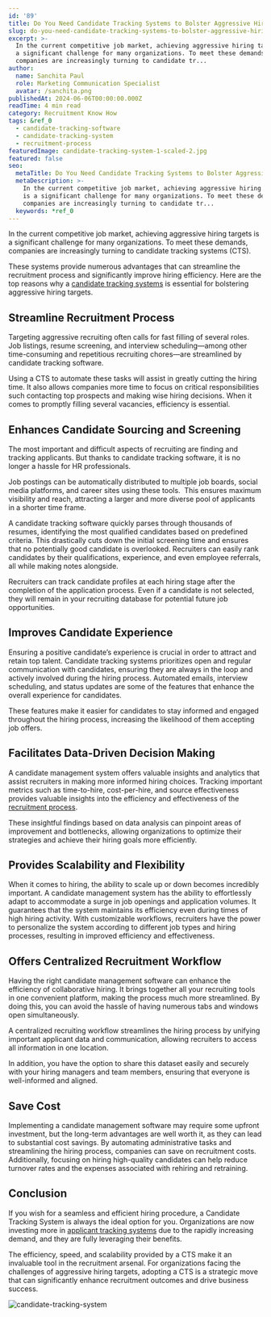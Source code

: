 ```yaml
---
id: '89'
title: Do You Need Candidate Tracking Systems to Bolster Aggressive Hiring Targets?
slug: do-you-need-candidate-tracking-systems-to-bolster-aggressive-hiring-targets
excerpt: >-
  In the current competitive job market, achieving aggressive hiring targets is
  a significant challenge for many organizations. To meet these demands,
  companies are increasingly turning to candidate tr...
author:
  name: Sanchita Paul
  role: Marketing Communication Specialist
  avatar: /sanchita.png
publishedAt: 2024-06-06T00:00:00.000Z
readTime: 4 min read
category: Recruitment Know How
tags: &ref_0
  - candidate-tracking-software
  - candidate-tracking-system
  - recruitment-process
featuredImage: candidate-tracking-system-1-scaled-2.jpg
featured: false
seo:
  metaTitle: Do You Need Candidate Tracking Systems to Bolster Aggressive Hiring Targets?
  metaDescription: >-
    In the current competitive job market, achieving aggressive hiring targets
    is a significant challenge for many organizations. To meet these demands,
    companies are increasingly turning to candidate tr...
  keywords: *ref_0
---
```


In the current competitive job market, achieving aggressive hiring targets is a significant challenge for many organizations. To meet these demands, companies are increasingly turning to candidate tracking systems (CTS).

These systems provide numerous advantages that can streamline the recruitment process and significantly improve hiring efficiency. Here are the top reasons why a [candidate tracking systems](https://www.thetalentpool.ai/candidate-database-management) is essential for bolstering aggressive hiring targets.

## **Streamline Recruitment Process**

Targeting aggressive recruiting often calls for fast filling of several roles. Job listings, resume screening, and interview scheduling—among other time-consuming and repetitious recruiting chores—are streamlined by candidate tracking software.

Using a CTS to automate these tasks will assist in greatly cutting the hiring time. It also allows companies more time to focus on critical responsibilities such contacting top prospects and making wise hiring decisions. When it comes to promptly filling several vacancies, efficiency is essential.

## **Enhances Candidate Sourcing and Screening**

The most important and difficult aspects of recruiting are finding and tracking applicants. But thanks to candidate tracking software, it is no longer a hassle for HR professionals.

Job postings can be automatically distributed to multiple job boards, social media platforms, and career sites using these tools.  This ensures maximum visibility and reach, attracting a larger and more diverse pool of applicants in a shorter time frame.

A candidate tracking software quickly parses through thousands of resumes, identifying the most qualified candidates based on predefined criteria. This drastically cuts down the initial screening time and ensures that no potentially good candidate is overlooked. Recruiters can easily rank candidates by their qualifications, experience, and even employee referrals, all while making notes alongside.

Recruiters can track candidate profiles at each hiring stage after the completion of the application process. Even if a candidate is not selected, they will remain in your recruiting database for potential future job opportunities.

## **Improves Candidate Experience**

Ensuring a positive candidate’s experience is crucial in order to attract and retain top talent. Candidate tracking systems prioritizes open and regular communication with candidates, ensuring they are always in the loop and actively involved during the hiring process. Automated emails, interview scheduling, and status updates are some of the features that enhance the overall experience for candidates.

These features make it easier for candidates to stay informed and engaged throughout the hiring process, increasing the likelihood of them accepting job offers.

## **Facilitates Data-Driven Decision Making**

A candidate management system offers valuable insights and analytics that assist recruiters in making more informed hiring choices. Tracking important metrics such as time-to-hire, cost-per-hire, and source effectiveness provides valuable insights into the efficiency and effectiveness of the [recruitment process](https://www.thetalentpool.ai/blogs/comprehensive-insight-into-the-end-to-end-recruitment-process).

These insightful findings based on data analysis can pinpoint areas of improvement and bottlenecks, allowing organizations to optimize their strategies and achieve their hiring goals more efficiently.

## **Provides Scalability and Flexibility**

When it comes to hiring, the ability to scale up or down becomes incredibly important. A candidate management system has the ability to effortlessly adapt to accommodate a surge in job openings and application volumes. It guarantees that the system maintains its efficiency even during times of high hiring activity. With customizable workflows, recruiters have the power to personalize the system according to different job types and hiring processes, resulting in improved efficiency and effectiveness.

## **Offers Centralized Recruitment Workflow**

Having the right candidate management software can enhance the efficiency of collaborative hiring. It brings together all your recruiting tools in one convenient platform, making the process much more streamlined. By doing this, you can avoid the hassle of having numerous tabs and windows open simultaneously.

A centralized recruiting workflow streamlines the hiring process by unifying important applicant data and communication, allowing recruiters to access all information in one location.

In addition, you have the option to share this dataset easily and securely with your hiring managers and team members, ensuring that everyone is well-informed and aligned.

## **Save Cost**

Implementing a candidate management software may require some upfront investment, but the long-term advantages are well worth it, as they can lead to substantial cost savings. By automating administrative tasks and streamlining the hiring process, companies can save on recruitment costs. Additionally, focusing on hiring high-quality candidates can help reduce turnover rates and the expenses associated with rehiring and retraining.

## **Conclusion**

If you wish for a seamless and efficient hiring procedure, a Candidate Tracking System is always the ideal option for you. Organizations are now investing more in [applicant tracking systems](https://www.thetalentpool.ai/applicant-tracking-software) due to the rapidly increasing demand, and they are fully leveraging their benefits.

The efficiency, speed, and scalability provided by a CTS make it an invaluable tool in the recruitment arsenal. For organizations facing the challenges of aggressive hiring targets, adopting a CTS is a strategic move that can significantly enhance recruitment outcomes and drive business success.

![candidate-tracking-system](images/candidate-tracking-system-1-1024x536.jpg)
